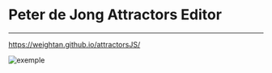 # Peter de Jong Attractors Editor
***
<https://weightan.github.io/attractorsJS/>

![exemple](https://i.imgur.com/0e5r5Jm.png)

